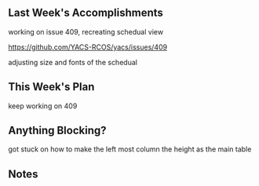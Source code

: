 ## Last Week's Accomplishments

working on issue 409, recreating schedual view

https://github.com/YACS-RCOS/yacs/issues/409

adjusting size and fonts of the schedual 


    
## This Week's Plan

keep working on 409


## Anything Blocking?

got stuck on how to make the left most column the height as the main table


## Notes



